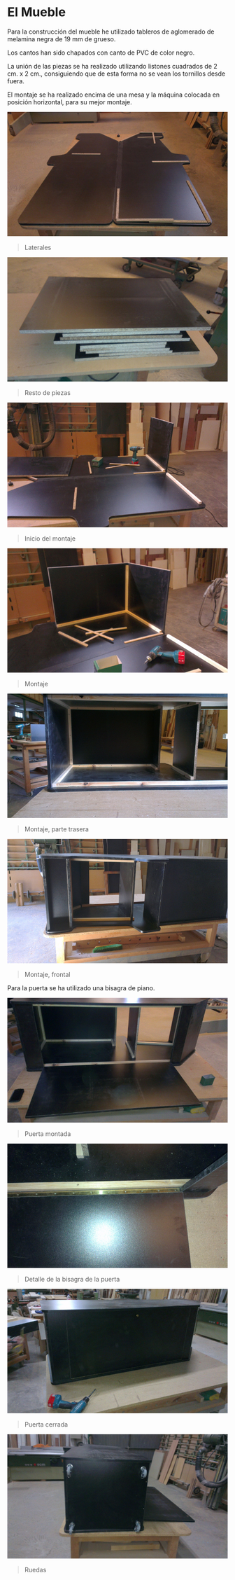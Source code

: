 # El Mueble

Para la construcción del mueble he utilizado tableros de aglomerado de melamina negra  de 19 mm de grueso.

Los cantos han sido chapados con canto de PVC de color negro.

La unión de las piezas se ha realizado utilizando listones cuadrados de 2 cm. x 2 cm., consiguiendo que de esta forma no se vean los tornillos desde fuera.

El montaje se ha realizado encima de una mesa y la máquina colocada en posición horizontal, para su mejor montaje.

![Laterales](../imagenes/Mueble_01.jpg "Laterales")
>Laterales

![Resto de piezas](../imagenes/Mueble_02.jpg "Resto de piezas")
>Resto de piezas

![Inicio del montaje](../imagenes/Mueble_03.jpg "Inicio del montaje")
>Inicio del montaje

![Montaje](../imagenes/Mueble_04.jpg "Montaje")
>Montaje

![Montaje, parte trasera](../imagenes/Mueble_05.jpg "Montaje, parte trasera")
>Montaje, parte trasera

![Montaje, frontal](../imagenes/Mueble_06.jpg "Montaje, frontal")
>Montaje, frontal

Para la puerta se ha utilizado una bisagra de piano.

![Puerta montada](../imagenes/Mueble_07.jpg "Puerta montada")
>Puerta montada

![Detalle de la bisagra de la puerta](../imagenes/Mueble_08.jpg "Detalle de la bisagra de la puerta")
>Detalle de la bisagra de la puerta

![Puerta cerrada](../imagenes/Mueble_09.jpg "Puerta cerrada")
>Puerta cerrada

![Ruedas](../imagenes/Mueble_10.jpg "Ruedas")
>Ruedas

